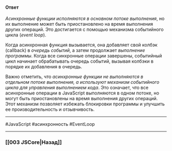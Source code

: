 #### Ответ

*Асинхронные функции исполняются в основном потоке выполнения*, но их выполнение может быть приостановлено на время выполнения других операций. Это достигается с помощью механизма событийного цикла (*event loop*).
	
Когда асинхронная функция вызывается, она добавляет свой колбэк (callback) в *очередь событий*, а затем продолжает *выполнение программы*. Когда все синхронные операции завершены, событийный цикл начинает обрабатывать очередь событий, вызывая колбэки в порядке их добавления в очередь.

Важно отметить, что *асинхронные функции не выполняются в отдельном потоке выполнения, а используют механизм событийного цикла для управления выполнением кода*. Это означает, что все асинхронные операции в JavaScript выполняются в одном потоке, но могут быть приостановлены на время выполнения других операций. Этот механизм позволяет избежать блокировки программы и улучшить ее производительность и отзывчивость.

___
 #JavaScript #асинхронность #EventLoop 

___

### [[003 JSCore|Назад]]